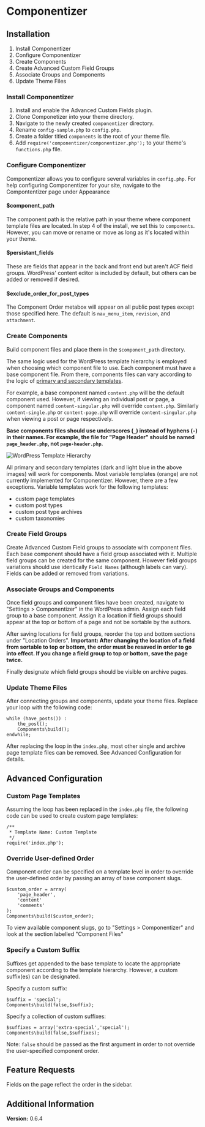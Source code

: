 # Componentizer

## Installation

1. Install Componentizer
1. Configure Componentizer
1. Create Components
1. Create Advanced Custom Field Groups
1. Associate Groups and Components
1. Update Theme Files

### Install Componentizer
1. Install and enable the Advanced Custom Fields plugin.
1. Clone Componetizer into your theme directory.
1. Navigate to the newly created `componentizer` directory.
1. Rename `config-sample.php` to `config.php`.
1. Create a folder titled `components` is the root of your theme file.
1. Add `require('componentizer/componentizer.php');` to your theme's `functions.php` file.

### Configure Componentizer
Componentizer allows you to configure several variables in `config.php`. For help configuring Componentizer for your site, navigate to the Compontentizer page under Appearance
#### $component\_path
The component path is the relative path in your theme where component template files are located. In step 4 of the install, we set this to `components`. However, you can move or rename or move as long as it's located within your theme.
#### $persistant\_fields
These are fields that appear in the back and front end but aren't ACF field groups. WordPress' content editor is included by default, but others can be added or removed if desired.
#### $exclude_order\_for\_post\_types
The Component Order metabox will appear on all public post types except those specified here.  The default is `nav_menu_item`, `revision`, and `attachment`.

### Create Components
Build component files and place them in the `$component_path` directory.

The same logic used for the WordPress template hierarchy is employed when choosing which component file to use. Each component must have a base component file. From there, components files can vary according to the logic of [primary and secondary templates](https://developer.wordpress.org/themes/basics/template-hierarchy/#visual-overview).

For example, a base component named `content.php` will be the default component used. However, if viewing an individual post or page, a component named `content-singular.php` will override `content.php`. Similarly `content-single.php` or `content-page.php` will override `content-singular.php` when viewing a post or page respectively.

**Base components files should use underscores (`_`) instead of hyphens (`-`) in their names. For example, the file for "Page Header" should be named `page_header.php`, not `page-header.php`.**

![WordPress Template Hierarchy](https://developer.wordpress.org/files/2014/10/template-hierarchy.png)

All primary and secondary templates (dark and light blue in the above images) will work for components. Most variable templates (orange) are not currently implemented for Componentizer. However, there are a few exceptions. Variable templates work for the following templates:

* custom page templates
* custom post types
* custom post type archives
* custom taxonomies

### Create Field Groups
Create Advanced Custom Field groups to associate with component files. Each base component should have a field group associated with it. Multiple field groups can be created for the same component. However field groups variations should use identically `Field Names` (although labels can vary). Fields can be added or removed from variations.

### Associate Groups and Components
Once field groups and component files have been created, navigate to "Settings > Componentizer" in the WordPress admin. Assign each field group to a base component. Assign it a location if field groups should appear at the top or bottom of a page and not be sortable by the authors.

After saving locations for field groups, reorder the top and bottom sections under "Location Orders". **Important: After changing the location of a field from sortable to top or bottom, the order must be resaved in order to go into effect. If you change a field group to top or bottom, save the page twice.**

Finally designate which field groups should be visible on archive pages.

### Update Theme Files
After connecting groups and components, update your theme files. Replace your loop with the following code:

```
while (have_posts()) :
	the_post();
	Components\build();
endwhile;
```

After replacing the loop in the `index.php`, most other single and archive page template files can be removed. See Advanced Configuration for details.

## Advanced Configuration

### Custom Page Templates
Assuming the loop has been replaced in the `index.php` file, the following code can be used to create custom page templates:

```
/**
 * Template Name: Custom Template
 */
require('index.php');
```

### Override User-defined Order
Component order can be specified on a template level in order to override the user-defined order by passing an array of base component slugs.

```
$custom_order = array(
	'page_header',
	'content'
	'comments'
);
Components\build($custom_order);
```

To view available component slugs, go to "Settings > Componentizer" and look at the section labelled "Component Files"

### Specify a Custom Suffix
Suffixes get appended to the base template to locate the appropriate component according to the template hierarchy. However, a custom suffix(es) can be designated.

Specify a custom suffix:

```
$suffix = 'special';
Components\build(false,$suffix);
```

Specify a collection of custom suffixes:

```
$suffixes = array('extra-special','special');
Components\build(false,$suffixes);
```

Note: `false` should be passed as the first argument in order to not override the user-specified component order.

## Feature Requests
Fields on the page reflect the order in the sidebar.

## Additional Information
**Version:** 0.6.4